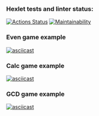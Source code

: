 ### Hexlet tests and linter status:
[![Actions Status](https://github.com/MysterGoN/python-project-49/workflows/hexlet-check/badge.svg)](https://github.com/MysterGoN/python-project-49/actions)
[![Maintainability](https://api.codeclimate.com/v1/badges/d6ffd03e47fba288890c/maintainability)](https://codeclimate.com/github/MysterGoN/python-project-49/maintainability)

### Even game example
[![asciicast](https://asciinema.org/a/c7StrXPNyEcGPh9wNVknynIdI.svg)](https://asciinema.org/a/c7StrXPNyEcGPh9wNVknynIdI)

### Calc game example
[![asciicast](https://asciinema.org/a/gITqjGs6vkCwKpbUBbZR044po.svg)](https://asciinema.org/a/gITqjGs6vkCwKpbUBbZR044po)

### GCD game example
[![asciicast](https://asciinema.org/a/Op7tqeYVf8qUZNutxPM5KwadM.svg)](https://asciinema.org/a/Op7tqeYVf8qUZNutxPM5KwadM)
